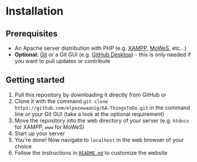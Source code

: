 # Installation

## Prerequisites
* An Apache server distribution with PHP (e.g. [XAMPP](https://www.apachefriends.org/index.html), [MoWeS](https://www.softpedia.com/get/Internet/Servers/Server-Tools/MoWeS-Portable.shtml), etc...)
* **Optional:** [Git](https://git-scm.com/) or a Git GUI (e.g. [GitHub Desktop](https://desktop.github.com/)) - this is only needed if you want to pull updates or contribute

## Getting started
1. Pull this repository by downloading it directly from GitHub or
2. Clone it with the command ``git clone https://github.com/elpozewaunig/6A-ThingsToDo.git`` in the command line or your Git GUI (take a look at the optional requirement)
3. Move the repository into the web directory of your server (e.g. ``htdocs`` for XAMPP, ``www`` for MoWeS)
4. Start up your server
5. You're done! Now navigate to ``localhost`` in the web browser of your choice
6. Follow the instructions in [``README.md``](README.md) to customize the website
